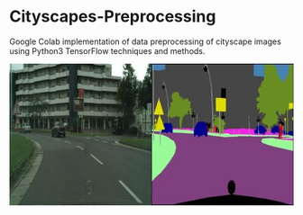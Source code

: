 # Cityscapes-Preprocessing

Google Colab implementation of data preprocessing of cityscape images using Python3 TensorFlow techniques and methods.

![](1.jpg)
